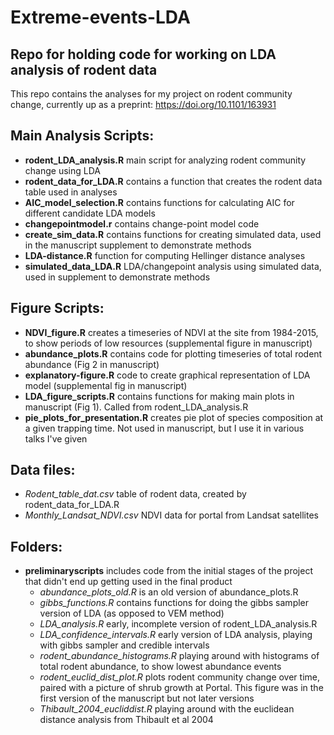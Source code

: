 # Extreme-events-LDA
## Repo for holding code for working on LDA analysis of rodent data

This repo contains the analyses for my project on rodent community change, currently up as a preprint: https://doi.org/10.1101/163931

## Main Analysis Scripts: 
  * __rodent_LDA_analysis.R__ main script for analyzing rodent community change using LDA
  * __rodent_data_for_LDA.R__ contains a function that creates the rodent data table used in analyses
  * __AIC_model_selection.R__ contains functions for calculating AIC for different candidate LDA models
  * __changepointmodel.r__ contains change-point model code
  * __create_sim_data.R__ contains functions for creating simulated data, used in the manuscript supplement to demonstrate methods
  * __LDA-distance.R__ function for computing Hellinger distance analyses
  * __simulated_data_LDA.R__ LDA/changepoint analysis using simulated data, used in supplement to demonstrate methods
  
## Figure Scripts:
  * __NDVI_figure.R__ creates a timeseries of NDVI at the site from 1984-2015, to show periods of low resources (supplemental figure in manuscript)
  * __abundance_plots.R__ contains code for plotting timeseries of total rodent abundance (Fig 2 in manuscript)
  * __explanatory-figure.R__ code to create graphical representation of LDA model (supplemental fig in manuscript)
  * __LDA_figure_scripts.R__ contains functions for making main plots in manuscript (Fig 1). Called from rodent_LDA_analysis.R
  * __pie_plots_for_presentation.R__ creates pie plot of species composition at a given trapping time. Not used in manuscript, but I use it in various talks I've given
  
## Data files:
  * _Rodent_table_dat.csv_ table of rodent data, created by rodent_data_for_LDA.R
  * _Monthly_Landsat_NDVI.csv_ NDVI data for portal from Landsat satellites

## Folders:
  * __preliminaryscripts__ includes code from the initial stages of the project that didn't end up getting used in the final product
      * _abundance_plots_old.R_ is an old version of abundance_plots.R
      * _gibbs_functions.R_ contains functions for doing the gibbs sampler version of LDA (as opposed to VEM method)
      * _LDA_analysis.R_ early, incomplete version of rodent_LDA_analysis.R
      * _LDA_confidence_intervals.R_ early version of LDA analysis, playing with gibbs sampler and credible intervals
      * _rodent_abundance_histograms.R_ playing around with histograms of total rodent abundance, to show lowest abundance events
      * _rodent_euclid_dist_plot.R_ plots rodent community change over time, paired with a picture of shrub growth at Portal. This figure was in the first version of the manuscript but not later versions
      * _Thibault_2004_eucliddist.R_ playing around with the euclidean distance analysis from Thibault et al 2004

